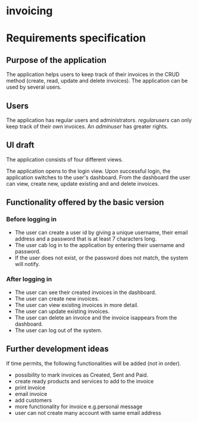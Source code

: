 # invoicing

# Requirements specification

## Purpose of the application

The application helps users to keep track of their invoices in the CRUD method (create, read, update and delete invoices). The application can be used by several users.

## Users

The application has regular users and administrators. _regularusers_ can only keep track of their own invoices. An  _adminuser_ has greater rights.

## UI draft

The application consists of four different views.

The application opens to the login view. Upon successful login, the application switches to the user's dashboard. From the dashboard the user can view, create new, update existing and and delete invoices.

## Functionality offered by the basic version

### Before logging in

- The user can create a user id by giving a unique username, their email address and a password that is at least 7 characters long. 
- The user cab log in to the application by entering their username and password.
- If the user does not exist, or the password does not match, the system will notify.

### After logging in

- The user can see their created invoices in the dashboard.
- The user can create new invoices.
- The user can view existing invoices in more detail.
- The user can update existing invoices.
- The user can delete an invoice and the invoice isappears from the dashboard.
- The user can log out of the system.

## Further development ideas

If time permits, the following functionalities will be added (not in order).
- possibility to mark invoices as Created, Sent and Paid.
- create ready products and services to add to the invoice
- print invoice
- email invoice
- add customers
- more functionality for invoice e.g.personal message
- user can not create many account with same email address
